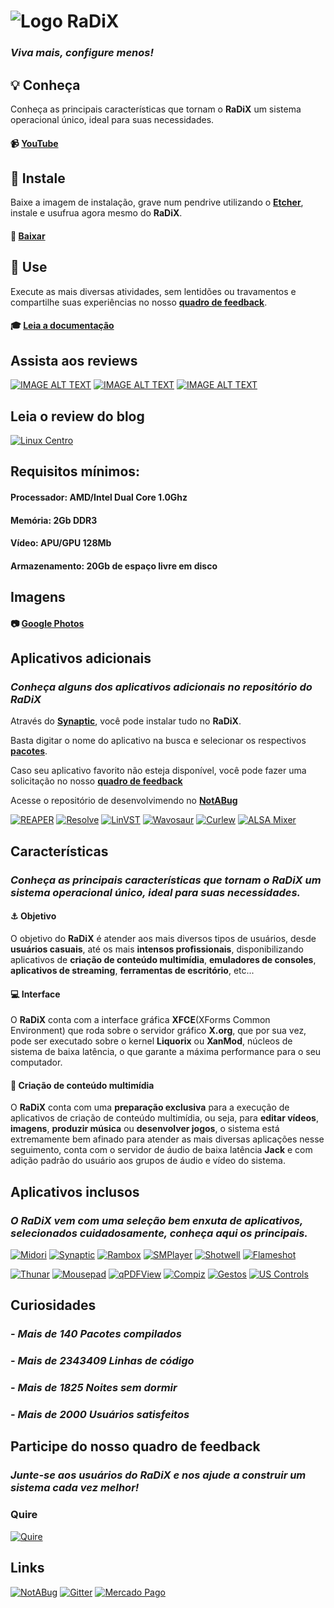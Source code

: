 # ![Logo](https://radix.ws/images/logo.png) **RaDiX**
### _Viva mais, configure menos!_


## :bulb: **Conheça**

Conheça as principais características que tornam o **RaDiX** um sistema operacional único, ideal para suas necessidades.
#### :video_camera: [**YouTube**](http://www.youtube.com/watch?v=1e_Ufi5f8p4&list=PLBYCK2tej7WzppY2ID-MLTP3Qo7W2fFq9)

## :wrench: **Instale**

Baixe a imagem de instalação, grave num pendrive utilizando o [**Etcher**](https://etcher.io/), instale e usufrua agora mesmo do **RaDiX**.

#### :dvd: [**Baixar**](https://github.com/rauldipeas/RaDiX/releases)

## :rocket: **Use**

Execute as mais diversas atividades, sem lentidões ou travamentos e compartilhe suas experiências no nosso [**quadro de feedback**](https://quire.io/w/RaDiX).

#### :mortar_board: [**Leia a documentação**](https://docs.radix.ws/)

## **Assista aos reviews**
[![IMAGE ALT TEXT](http://img.youtube.com/vi/xUNIi9usZZA/0.jpg)](https://youtu.be/xUNIi9usZZA)
[![IMAGE ALT TEXT](http://img.youtube.com/vi/KAlKQPu0E-s/0.jpg)](https://youtu.be/KAlKQPu0E-s)
[![IMAGE ALT TEXT](http://img.youtube.com/vi/A4DwYmOFaEo/0.jpg)](https://youtu.be/A4DwYmOFaEo)

## **Leia o review do blog**
[![Linux Centro](https://radix.ws/images/LinuxCentro-1.png)](https://linuxcentro.com.br/linux/conheca-o-radix-linux/)

## **Requisitos mínimos:**

#### **Processador:** AMD/Intel Dual Core 1.0Ghz

#### **Memória:** 2Gb DDR3

#### **Vídeo:** APU/GPU 128Mb

#### **Armazenamento:** 20Gb de espaço livre em disco

## **Imagens**
#### :camera: [**Google Photos**](https://photos.app.goo.gl/fyj6PbtzuM1f5KUa7)

## **Aplicativos adicionais**

### _Conheça alguns dos aplicativos adicionais no repositório do **RaDiX**_

Através do [**Synaptic**](https://www.nongnu.org/synaptic/), você pode instalar tudo no **RaDiX**.

Basta digitar o nome do aplicativo na busca e selecionar os respectivos [**pacotes**](https://packages.ubuntu.com/).

Caso seu aplicativo favorito não esteja disponível, você pode fazer uma solicitação no nosso [**quadro de feedback**](https://quire.io/w/RaDiX)

Acesse o repositório de desenvolvimendo no [**NotABug**](https://notabug.org/rauldipeas/radix-apps/)

[![REAPER](https://radix.ws/images/apps/cockos-reaper.svg)](https://www.reaper.fm/)
[![Resolve](https://radix.ws/images/apps/resolve.svg)](https://www.blackmagicdesign.com/products/davinciresolve/)
[![LinVST](https://radix.ws/images/apps/application-x-addon.svg)](https://github.com/osxmidi/LinVst)
[![Wavosaur](https://radix.ws/images/apps/gtkwave.svg)](https://www.wavosaur.com/)
[![Curlew](https://radix.ws/images/apps/curlew.svg)](https://curlew.sourceforge.io/)
[![ALSA Mixer](https://radix.ws/images/apps/gnome-alsamixer-icon.svg)](https://launchpad.net/gnome-alsamixer)

## **Características**
### _Conheça as principais características que tornam o RaDiX um sistema operacional único, ideal para suas necessidades._

#### :anchor: **Objetivo**

O objetivo do **RaDiX** é atender aos mais diversos tipos de usuários, desde **usuários casuais**, até os mais **intensos profissionais**, disponibilizando aplicativos de **criação de conteúdo multimídia**, **emuladores de consoles**, **aplicativos de streaming**, **ferramentas de escritório**, etc...

#### :computer: **Interface**

O **RaDiX** conta com a interface gráfica **XFCE**(XForms Common Environment) que roda sobre o servidor gráfico **X.org**, que por sua vez, pode ser executado sobre o kernel **Liquorix** ou **XanMod**, núcleos de sistema de baixa latência, o que garante a máxima performance para o seu computador.

#### :movie_camera: **Criação de conteúdo multimídia**

O **RaDiX** conta com uma **preparação exclusiva** para a execução de aplicativos de criação de conteúdo multimídia, ou seja, para **editar vídeos**, **imagens**, **produzir música** ou **desenvolver jogos**, o sistema está extremamente bem afinado para atender as mais diversas aplicações nesse seguimento, conta com o servidor de áudio de baixa latência **Jack** e com adição padrão do usuário aos grupos de áudio e vídeo do sistema.

## **Aplicativos inclusos**

### _O RaDiX vem com uma seleção bem enxuta de aplicativos, selecionados cuidadosamente, conheça aqui os principais._

[![Midori](https://radix.ws/images/apps/midori.svg)](https://radix.ws/images/apps/midori.svg)
[![Synaptic](https://radix.ws/images/apps/muon.svg)](https://www.nongnu.org/synaptic/)
[![Rambox](https://radix.ws/images/apps/rambox.svg)](https://rambox.pro/)
[![SMPlayer](https://radix.ws/images/apps/smplayer.svg)](https://www.smplayer.info/)
[![Shotwell](https://radix.ws/images/apps/shotwell.svg)](https://wiki.gnome.org/Apps/Shotwell)
[![Flameshot](https://radix.ws/images/apps/flameshot.svg)](https://flameshot.js.org/)

[![Thunar](https://radix.ws/images/apps/system-file-manager.svg)](https://docs.xfce.org/xfce/thunar/start)
[![Mousepad](https://radix.ws/images/apps/mousepad.svg)](https://git.xfce.org/apps/mousepad/)
[![qPDFView](https://radix.ws/images/apps/flameshot.svg)](https://launchpad.net/qpdfview)
[![Compiz](https://radix.ws/images/apps/compiz.svg)](http://www.compiz.org/)
[![Gestos](https://radix.ws/images/apps/libinput-gestures.svg)](https://gitlab.com/cunidev/gestures)
[![US Controls](https://radix.ws/images/apps/qjackctl.svg)](https://help.ubuntu.com/community/UbuntuStudio/UbuntuStudioControls)

## **Curiosidades**

### - _Mais de **140** Pacotes compilados_

### - _Mais de **2343409** Linhas de código_

### - _Mais de **1825** Noites sem dormir_

### - _Mais de **2000** Usuários satisfeitos_

## **Participe do nosso quadro de feedback**

### _Junte-se aos usuários do RaDiX e nos ajude a construir um sistema cada vez melhor!_

### **Quire**
[![Quire](https://radix.ws/images/quire-banner.png)](https://quire.io/w/RaDiX)

## **Links**
[![NotABug](https://notabug.org/img/favicon.png)](https://notabug.org/rauldipeas/RaDiX)
[![Gitter](https://cdn.androidcrew.com/logos/im.gitter.gitter-logo.png)](https://gitter.im/radix-community/support)
[![Mercado Pago](https://radix-website-new.netlify.com/images/mercadopago.jpg)](https://radix.ws/sign)
